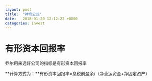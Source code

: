 ```yaml
---
layout: post
title:  "神奇公式"
date:   2018-01-20 12:12:22 +0800
categories: invest
---
```


# 有形资本回报率

乔尔用来选好公司的指标是有形资本回报率

**计算方式为：**有形资本回报率=息税前盈余/（净营运资金+净固定资产）